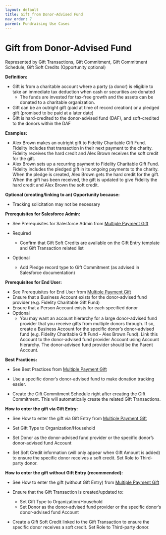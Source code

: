 ```yaml
---
layout: default
title: Gift from Donor-Advised Fund
nav_order: 7
parent: Fundraising Use Cases
---
```


# Gift from Donor-Advised Fund

Represented by Gift Transactions, Gift Commitment, Gift Commitment Schedule, Gift Soft Credits (Opportunity optional)


**Definition:**



* Gift is from a charitable account where a party (a donor) is eligible to take an immediate tax deduction when cash or securities are donated
    * The funds are invested for tax-free growth and the assets can be donated to a charitable organization. 
* Gift can be an outright gift (paid at time of record creation) or a pledged gift (promised to be paid at a later date)
* Gift is hard-credited to the donor-advised fund (DAF), and soft-credited to the donors within the DAF

**Examples:**



* Alex Brown makes an outright gift to Fidelity Charitable Gift Fund. Fidelity includes that transaction in their next payment to the charity. Fidelity receives the hard credit and Alex Brown receives the soft credit for the gift. 
* Alex Brown sets up a recurring payment to Fidelity Charitable Gift Fund. Fidelity includes the pledged gift in its ongoing payments to the charity. When the pledge is created, Alex Brown gets the hard credit for the gift. When the gift has been received, the gift is updated to give Fidelity the hard credit and Alex Brown the soft credit. 

**Optional (creating/linking to an) Opportunity because:**



* Tracking solicitation may not be necessary

**Prerequisites for Salesforce Admin:**



* See Prerequisites for Salesforce Admin from [Multiple Payment Gift](use-cases-multiple-payment-gift.md)

* Required	
    * Confirm that Gift Soft Credits are available on the Gift Entry template and Gift Transaction related list
* Optional
    * Add Pledge record type to Gift Commitment (as advised in Salesforce documentation)

**Prerequisites for End User:**

* See Prerequisites for End User from [Multiple Payment Gift](use-cases-multiple-payment-gift.md)
* Ensure that a Business Account exists for the donor-advised fund provider (e.g. Fidelity Charitable Gift Fund)
* Ensure that a Person Account exists for each specified donor
* Optional
    * You may want an account hierarchy for a large donor-advised fund provider that you receive gifts from multiple donors through. If so, create a Business Account for the specific donor’s donor-advised fund (e.g. Fidelity Charitable Gift Fund - Alex Brown Fund). Link this Account to the donor-advised fund provider Account using Account hierarchy. The donor-advised fund provider should be the Parent Account.

**Best Practices:**



* See Best Practices from [Multiple Payment Gift](use-cases-multiple-payment-gift.md)

* Use a specific donor’s donor-advised fund to make donation tracking easier. 
* Create the Gift Commitment Schedule right after creating the Gift Commitment. This will automatically create the related Gift Transactions. 

**How to enter the gift via Gift Entry:**



* See How to enter the gift via Gift Entry from [Multiple Payment Gift](use-cases-multiple-payment-gift.md)

* Set Gift Type to Organization/Household
* Set Donor as the donor-advised fund provider or the specific donor’s donor-advised fund Account
* Set Soft Credit information (will only appear when Gift Amount is added) to ensure the specific donor receives a soft credit. Set Role to Third-party donor.

**How to enter the gift without Gift Entry (recommended):**



* See How to enter the gift (without Gift Entry) from [Multiple Payment Gift](use-cases-multiple-payment-gift.md)

* Ensure that the Gift Transaction is created/updated to:
    * Set Gift Type to Organization/Household
    * Set Donor as the donor-advised fund provider or the specific donor’s donor-advised fund Account
* Create a Gift Soft Credit linked to the Gift Transaction to ensure the specific donor receives a soft credit. Set Role to Third-party donor.
